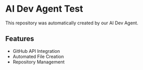 # AI Dev Agent Test

This repository was automatically created by our AI Dev Agent.

## Features
- GitHub API Integration
- Automated File Creation
- Repository Management